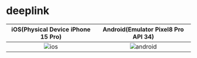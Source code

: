 # deeplink

| iOS(Physical Device iPhone 15 Pro) | Android(Emulator Pixel8 Pro API 34) |
| :---: | :---: |
|![ios](https://github.com/motucraft/deeplink/assets/35750184/eeaa0803-7e90-4008-a5b8-c1e24f7a4d61)|![android](https://github.com/motucraft/deeplink/assets/35750184/00b5d889-c97a-4019-97a8-8aaf318f603a)|
